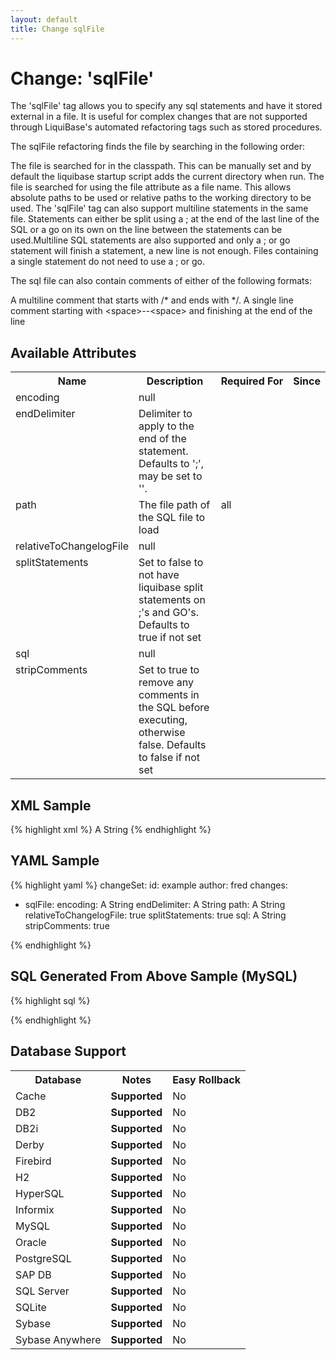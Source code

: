 ```yaml
---
layout: default
title: Change sqlFile
---
```


<!-- ====================================================== -->
<!-- GENERATED BY ChangeDocGenerator DO NOT MODIFY MANUALLY -->
<!-- ====================================================== -->

# Change: 'sqlFile'

The 'sqlFile' tag allows you to specify any sql statements and have it stored external in a file. It is useful for complex changes that are not supported through LiquiBase's automated refactoring tags such as stored procedures.

The sqlFile refactoring finds the file by searching in the following order:

The file is searched for in the classpath. This can be manually set and by default the liquibase startup script adds the current directory when run.
The file is searched for using the file attribute as a file name. This allows absolute paths to be used or relative paths to the working directory to be used.
The 'sqlFile' tag can also support multiline statements in the same file. Statements can either be split using a ; at the end of the last line of the SQL or a go on its own on the line between the statements can be used.Multiline SQL statements are also supported and only a ; or go statement will finish a statement, a new line is not enough. Files containing a single statement do not need to use a ; or go.

The sql file can also contain comments of either of the following formats:

A multiline comment that starts with /\* and ends with \*/.
A single line comment starting with &lt;space&gt;--&lt;space&gt; and finishing at the end of the line

## Available Attributes ##

<table>
<tr><th>Name</th><th>Description</th><th>Required&nbsp;For</th><th>Since</th></tr>
<tr><td style='vertical-align: top'>encoding</td><td>null</td><td style='vertical-align: top'></td><td style='vertical-align: top'></td></tr>
<tr><td style='vertical-align: top'>endDelimiter</td><td>Delimiter to apply to the end of the statement. Defaults to ';', may be set to ''.</td><td style='vertical-align: top'></td><td style='vertical-align: top'></td></tr>
<tr><td style='vertical-align: top'>path</td><td>The file path of the SQL file to load</td><td style='vertical-align: top'>all</td><td style='vertical-align: top'></td></tr>
<tr><td style='vertical-align: top'>relativeToChangelogFile</td><td>null</td><td style='vertical-align: top'></td><td style='vertical-align: top'></td></tr>
<tr><td style='vertical-align: top'>splitStatements</td><td>Set to false to not have liquibase split statements on ;'s and GO's. Defaults to true if not set</td><td style='vertical-align: top'></td><td style='vertical-align: top'></td></tr>
<tr><td style='vertical-align: top'>sql</td><td>null</td><td style='vertical-align: top'></td><td style='vertical-align: top'></td></tr>
<tr><td style='vertical-align: top'>stripComments</td><td>Set to true to remove any comments in the SQL before executing, otherwise false. Defaults to false if not set</td><td style='vertical-align: top'></td><td style='vertical-align: top'></td></tr>
</table>

## XML Sample ##

{% highlight xml %}
<changeSet author="fred" id="example">
    <sqlFile encoding="A String"
            endDelimiter="A String"
            path="A String"
            relativeToChangelogFile="true"
            splitStatements="true"
            stripComments="true">A String</sqlFile>
</changeSet>
{% endhighlight %}

## YAML Sample ##

{% highlight yaml %}
changeSet:
  id: example
  author: fred
  changes:
  - sqlFile:
      encoding: A String
      endDelimiter: A String
      path: A String
      relativeToChangelogFile: true
      splitStatements: true
      sql: A String
      stripComments: true

{% endhighlight %}

## SQL Generated From Above Sample (MySQL)

{% highlight sql %}

{% endhighlight %}

## Database Support

<table style='border:1;'>
<tr><th>Database</th><th>Notes</th><th>Easy Rollback</th></tr>
<tr><td>Cache</td><td><b>Supported</b></td><td>No</td></tr>
<tr><td>DB2</td><td><b>Supported</b></td><td>No</td></tr>
<tr><td>DB2i</td><td><b>Supported</b></td><td>No</td></tr>
<tr><td>Derby</td><td><b>Supported</b></td><td>No</td></tr>
<tr><td>Firebird</td><td><b>Supported</b></td><td>No</td></tr>
<tr><td>H2</td><td><b>Supported</b></td><td>No</td></tr>
<tr><td>HyperSQL</td><td><b>Supported</b></td><td>No</td></tr>
<tr><td>Informix</td><td><b>Supported</b></td><td>No</td></tr>
<tr><td>MySQL</td><td><b>Supported</b></td><td>No</td></tr>
<tr><td>Oracle</td><td><b>Supported</b></td><td>No</td></tr>
<tr><td>PostgreSQL</td><td><b>Supported</b></td><td>No</td></tr>
<tr><td>SAP DB</td><td><b>Supported</b></td><td>No</td></tr>
<tr><td>SQL Server</td><td><b>Supported</b></td><td>No</td></tr>
<tr><td>SQLite</td><td><b>Supported</b></td><td>No</td></tr>
<tr><td>Sybase</td><td><b>Supported</b></td><td>No</td></tr>
<tr><td>Sybase Anywhere</td><td><b>Supported</b></td><td>No</td></tr>
</table>
